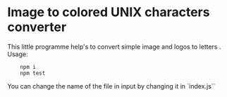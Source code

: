# Image to colored UNIX characters converter 
This little programme help's to convert simple image and logos to letters .
Usage: 
```JS
	npm i
	npm test
```
You can change the name of the file in input by changing it in `index.js``
